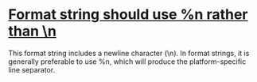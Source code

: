 # [Format string should use %n rather than \n](https://spotbugs.readthedocs.io/en/latest/bugDescriptions.html#VA_FORMAT_STRING_USES_NEWLINE)

This format string includes a newline character (\n). In format strings, it is generally
 preferable to use %n, which will produce the platform-specific line separator.
